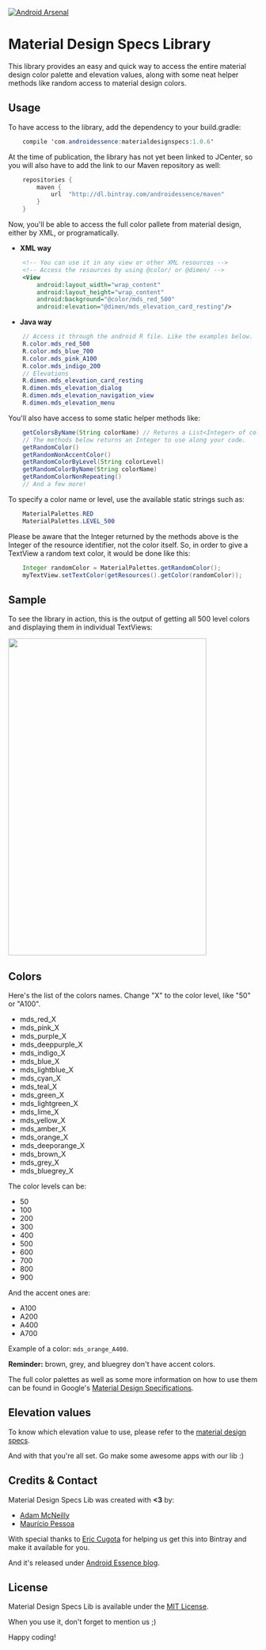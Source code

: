 [![Android Arsenal](https://img.shields.io/badge/Android%20Arsenal-MaterialDesignSpecs-green.svg?style=true)](https://android-arsenal.com/details/1/3539)

Material Design Specs Library
=============

This library provides an easy and quick way to access the entire material design color palette and elevation values, along with some neat helper methods like random access to material design colors.


Usage
-----

To have access to the library, add the dependency to your build.gradle:

```java
	compile 'com.androidessence:materialdesignspecs:1.0.6'
```

At the time of publication, the library has not yet been linked to JCenter, so you will also have to add the link to our Maven repository as well:

```java
	repositories {
    	maven {
        	url  "http://dl.bintray.com/androidessence/maven"
    	}
	}
```

Now, you'll be able to access the full color pallete from material design, either by XML, or programatically.

- **XML way**

```xml
	<!-- You can use it in any view or other XML resources -->
	<!-- Access the resources by using @color/ or @dimen/ -->
	<View
	    android:layout_width="wrap_content"
	    android:layout_height="wrap_content"
	    android:background="@color/mds_red_500"
	    android:elevation="@dimen/mds_elevation_card_resting"/>
```

- **Java way**

```java
	// Access it through the android R file. Like the examples below.
	R.color.mds_red_500
	R.color.mds_blue_700
	R.color.mds_pink_A100
	R.color.mds_indigo_200
	// Elevations
	R.dimen.mds_elevation_card_resting
	R.dimen.mds_elevation_dialog
	R.dimen.mds_elevation_navigation_view
	R.dimen.mds_elevation_menu
```

You'll also have access to some static helper methods like:

```java
	getColorsByName(String colorName) // Returns a List<Integer> of colors with the given name.
	// The methods below returns an Integer to use along your code.
	getRandomColor()
	getRandomNonAccentColor()
	getRandomColorByLevel(String colorLevel)
	getRandomColorByName(String colorName)
	getRandomColorNonRepeating()
	// And a few more!
```

To specify a color name or level, use the available static strings such as:

```java
    MaterialPalettes.RED
    MaterialPalettes.LEVEL_500
```

Please be aware that the Integer returned by the methods above is the Integer of the resource identifier, not the color itself. So, in order to give a TextView a random text color, it would be done like this:

```java
	Integer randomColor = MaterialPalettes.getRandomColor();
	myTextView.setTextColor(getResources().getColor(randomColor));
```

Sample
-----

To see the library in action, this is the output of getting all 500 level colors and displaying them in individual TextViews:

<img src='http://i.imgur.com/cfuweBv.png' width='400' height='640' />

Colors
-----

Here's the list of the colors names. Change "X" to the color level, like "50" or "A100".

- mds_red_X
- mds_pink_X
- mds_purple_X
- mds_deeppurple_X
- mds_indigo_X
- mds_blue_X
- mds_lightblue_X
- mds_cyan_X
- mds_teal_X
- mds_green_X
- mds_lightgreen_X
- mds_lime_X
- mds_yellow_X
- mds_amber_X
- mds_orange_X
- mds_deeporange_X
- mds_brown_X
- mds_grey_X
- mds_bluegrey_X

The color levels can be:

- 50
- 100
- 200
- 300
- 400
- 500
- 600
- 700
- 800
- 900

And the accent ones are:

- A100
- A200
- A400
- A700

Example of a color: `mds_orange_A400`.

**Reminder:** brown, grey, and bluegrey don't have accent colors.

The full color palettes as well as some more information on how to use them can be found in Google's [Material Design Specifications](https://www.google.com/design/spec/style/color.html#color-color-palette).


Elevation values
-----

To know which elevation value to use, please refer to the [material design specs](https://www.google.com/design/spec/what-is-material/elevation-shadows.html#elevation-shadows-elevation-android-).

And with that you're all set. Go make some awesome apps with our lib :)

Credits & Contact
-----------------

Material Design Specs Lib was created with **<3** by:

- [Adam McNeilly](https://github.com/AdamMc331)
- [Maurício Pessoa](https://github.com/Mauker1)

With special thanks to [Eric Cugota](https://github.com/tryadelion) for helping us get this into Bintray and make it available for you.

And it's released under [Android Essence blog](http://androidessence.com/).

License
-------

Material Design Specs Lib is available under the [MIT License](https://opensource.org/licenses/MIT).

When you use it, don't forget to mention us ;) 



Happy coding!
